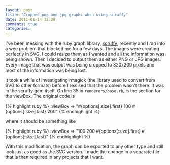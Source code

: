 ```yaml
---
layout: post
title: "Cropped png and jpg graphs when using scruffy"
date: 2011-01-14 12:28
comments: true
categories: 
---
```


I've been messing with the ruby graph library,
[scruffy](http://scruffy.rubyforge.org/), recently and I ran into a wee problem
that blocked me for a few days. The images were creating perfectly in SVG. I
could resize them as I wanted and all the information was being shown. Then I
decided to output them as either PNG or JPG images. Every image that was output
was being cropped to 320x200 pixels and most of the information was being lost.

It took a while of investigating rmagick (the library used to convert from SVG
to other formats) before I realised that the problem wasn't there. It was in
the scruffy gem itself. On line 35 in `renderers/base.rb`, is the section for
the viewBox. The original code is

{% highlight ruby %}
:viewBox => "#{options[:size].first} 100 #{options[:size].last} 200"
{% endhighlight %}

where it should be something like

{% highlight ruby %}
:viewBox => "100 200 #{options[:size].first} #{options[:size].last}"
{% endhighlight %}

With this modification, the graph can be exported to any other type and still
look just as good as the SVG version.  I made the change in a separate file
that is then required in any projects that I want.
